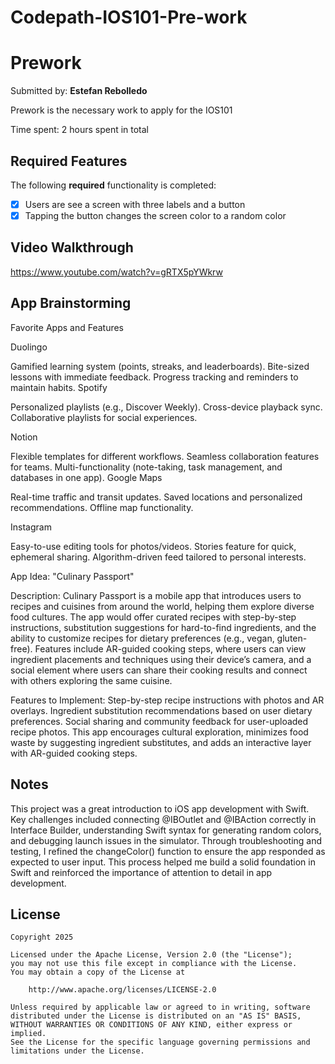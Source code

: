# Codepath-IOS101-Pre-work

# Prework

Submitted by: **Estefan Rebolledo**

Prework is the necessary work to apply for the IOS101

Time spent: 2 hours spent in total

## Required Features

The following **required** functionality is completed:

- [x] Users are see a screen with three labels and a button
- [x] Tapping the button changes the screen color to a random color
 
## Video Walkthrough

https://www.youtube.com/watch?v=gRTX5pYWkrw

## App Brainstorming

Favorite Apps and Features

Duolingo

Gamified learning system (points, streaks, and leaderboards).
Bite-sized lessons with immediate feedback.
Progress tracking and reminders to maintain habits.
Spotify

Personalized playlists (e.g., Discover Weekly).
Cross-device playback sync.
Collaborative playlists for social experiences.

Notion

Flexible templates for different workflows.
Seamless collaboration features for teams.
Multi-functionality (note-taking, task management, and databases in one app).
Google Maps

Real-time traffic and transit updates.
Saved locations and personalized recommendations.
Offline map functionality.

Instagram

Easy-to-use editing tools for photos/videos.
Stories feature for quick, ephemeral sharing.
Algorithm-driven feed tailored to personal interests.


App Idea: "Culinary Passport"

Description:
Culinary Passport is a mobile app that introduces users to recipes and cuisines from around the world, helping them explore diverse food cultures. The app would offer curated recipes with step-by-step instructions, substitution suggestions for hard-to-find ingredients, and the ability to customize recipes for dietary preferences (e.g., vegan, gluten-free). Features include AR-guided cooking steps, where users can view ingredient placements and techniques using their device’s camera, and a social element where users can share their cooking results and connect with others exploring the same cuisine.

Features to Implement:
Step-by-step recipe instructions with photos and AR overlays.
Ingredient substitution recommendations based on user dietary preferences.
Social sharing and community feedback for user-uploaded recipe photos.
This app encourages cultural exploration, minimizes food waste by suggesting ingredient substitutes, and adds an interactive layer with AR-guided cooking steps.

## Notes

This project was a great introduction to iOS app development with Swift. Key challenges included connecting @IBOutlet and @IBAction correctly in Interface Builder, understanding Swift syntax for generating random colors, and debugging launch issues in the simulator. Through troubleshooting and testing, I refined the changeColor() function to ensure the app responded as expected to user input. This process helped me build a solid foundation in Swift and reinforced the importance of attention to detail in app development.

## License

    Copyright 2025

    Licensed under the Apache License, Version 2.0 (the "License");
    you may not use this file except in compliance with the License.
    You may obtain a copy of the License at

        http://www.apache.org/licenses/LICENSE-2.0

    Unless required by applicable law or agreed to in writing, software
    distributed under the License is distributed on an "AS IS" BASIS,
    WITHOUT WARRANTIES OR CONDITIONS OF ANY KIND, either express or implied.
    See the License for the specific language governing permissions and
    limitations under the License.
